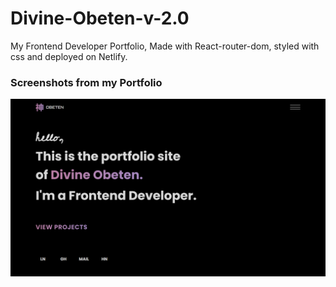 # Divine-Obeten-v-2.0

My Frontend Developer Portfolio, Made with React-router-dom, styled with css and deployed on Netlify.

### Screenshots from my Portfolio
![This is an image](https://github.com/Deevyn9/Divine-Obeten-v-2.0/blob/main/Divine%20Obeten%20-%20PORTFOLIO.png)

